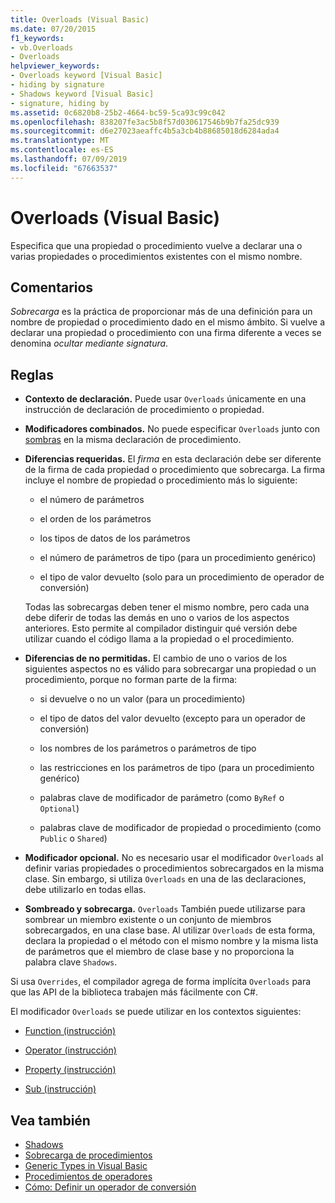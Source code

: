 ```yaml
---
title: Overloads (Visual Basic)
ms.date: 07/20/2015
f1_keywords:
- vb.Overloads
- Overloads
helpviewer_keywords:
- Overloads keyword [Visual Basic]
- hiding by signature
- Shadows keyword [Visual Basic]
- signature, hiding by
ms.assetid: 0c6820b8-25b2-4664-bc59-5ca93c99c042
ms.openlocfilehash: 838207fe3ac5b8f57d030617546b9b7fa25dc939
ms.sourcegitcommit: d6e27023aeaffc4b5a3cb4b88685018d6284ada4
ms.translationtype: MT
ms.contentlocale: es-ES
ms.lasthandoff: 07/09/2019
ms.locfileid: "67663537"
---
```

# <a name="overloads-visual-basic"></a>Overloads (Visual Basic)

Especifica que una propiedad o procedimiento vuelve a declarar una o varias propiedades o procedimientos existentes con el mismo nombre.

## <a name="remarks"></a>Comentarios

*Sobrecarga* es la práctica de proporcionar más de una definición para un nombre de propiedad o procedimiento dado en el mismo ámbito. Si vuelve a declarar una propiedad o procedimiento con una firma diferente a veces se denomina *ocultar mediante signatura*.

## <a name="rules"></a>Reglas

- **Contexto de declaración.** Puede usar `Overloads` únicamente en una instrucción de declaración de procedimiento o propiedad.

- **Modificadores combinados.** No puede especificar `Overloads` junto con [sombras](../../../visual-basic/language-reference/modifiers/shadows.md) en la misma declaración de procedimiento.

- **Diferencias requeridas.** El *firma* en esta declaración debe ser diferente de la firma de cada propiedad o procedimiento que sobrecarga. La firma incluye el nombre de propiedad o procedimiento más lo siguiente:

  - el número de parámetros

  - el orden de los parámetros

  - los tipos de datos de los parámetros

  - el número de parámetros de tipo (para un procedimiento genérico)

  - el tipo de valor devuelto (solo para un procedimiento de operador de conversión)

  Todas las sobrecargas deben tener el mismo nombre, pero cada una debe diferir de todas las demás en uno o varios de los aspectos anteriores. Esto permite al compilador distinguir qué versión debe utilizar cuando el código llama a la propiedad o el procedimiento.

- **Diferencias de no permitidas.** El cambio de uno o varios de los siguientes aspectos no es válido para sobrecargar una propiedad o un procedimiento, porque no forman parte de la firma:

  - si devuelve o no un valor (para un procedimiento)

  - el tipo de datos del valor devuelto (excepto para un operador de conversión)

  - los nombres de los parámetros o parámetros de tipo

  - las restricciones en los parámetros de tipo (para un procedimiento genérico)

  - palabras clave de modificador de parámetro (como `ByRef` o `Optional`)

  - palabras clave de modificador de propiedad o procedimiento (como `Public` o `Shared`)

- **Modificador opcional.** No es necesario usar el modificador `Overloads` al definir varias propiedades o procedimientos sobrecargados en la misma clase. Sin embargo, si utiliza `Overloads` en una de las declaraciones, debe utilizarlo en todas ellas.

- **Sombreado y sobrecarga.** `Overloads` También puede utilizarse para sombrear un miembro existente o un conjunto de miembros sobrecargados, en una clase base. Al utilizar `Overloads` de esta forma, declara la propiedad o el método con el mismo nombre y la misma lista de parámetros que el miembro de clase base y no proporciona la palabra clave `Shadows`.

Si usa `Overrides`, el compilador agrega de forma implícita `Overloads` para que las API de la biblioteca trabajen más fácilmente con C#.

El modificador `Overloads` se puede utilizar en los contextos siguientes:

- [Function (instrucción)](../../../visual-basic/language-reference/statements/function-statement.md)

- [Operator (instrucción)](../../../visual-basic/language-reference/statements/operator-statement.md)

- [Property (instrucción)](../../../visual-basic/language-reference/statements/property-statement.md)

- [Sub (instrucción)](../../../visual-basic/language-reference/statements/sub-statement.md)

## <a name="see-also"></a>Vea también

- [Shadows](../../../visual-basic/language-reference/modifiers/shadows.md)
- [Sobrecarga de procedimientos](../../../visual-basic/programming-guide/language-features/procedures/procedure-overloading.md)
- [Generic Types in Visual Basic](../../../visual-basic/programming-guide/language-features/data-types/generic-types.md)
- [Procedimientos de operadores](../../../visual-basic/programming-guide/language-features/procedures/operator-procedures.md)
- [Cómo: Definir un operador de conversión](../../../visual-basic/programming-guide/language-features/procedures/how-to-define-a-conversion-operator.md)
